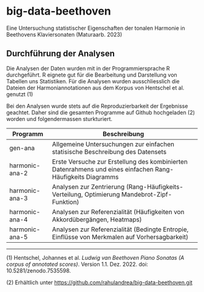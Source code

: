 # big-data-beethoven
Eine Untersuchung statistischer Eigenschaften der tonalen Harmonie in Beethovens Klaviersonaten (Maturaarb. 2023)

## Durchführung der Analysen

Die Analysen der Daten wurden mit in der Programmiersprache R durchgeführt. 
R eignete gut für die Bearbeitung und Darstellung von Tabellen uns Statistiken. 
Für die Analysen wurden ausschliesslich die Dateien der Harmoniannotationen aus 
dem Korpus von Hentschel et al. genutzt (1)

Bei den Analysen wurde stets auf die Reproduzierbarkeit der Ergebnisse geachtet. 
Daher sind die gesamten Programme auf Github hochgeladen (2) worden und folgendermassen 
sturkturiert.

| Programm           | Beschreibung                                                                                                |
| ------------------ | ----------------------------------------------------------------------------------------------------------- |
| gen-ana            | Allgemeine Untersuchungen zur einfachen statisische Beschreibung des Datensets                              |
| harmonic-ana-2	   | Erste Versuche zur Erstellung des kombinierten Datenrahmens und eines einfachen Rang-Häufigkeits Diagramms  |
| harmonic-ana-3		 | Analysen zur Zentrierung (Rang-Häufigkeits-Verteilung, Optimierung Mandebrot-Zipf-Funktion)                 |
| harmonic-ana-4		 | Analysen zur Referenzialität (Häufigkeiten von Akkordübergängen, Heatmaps)                                  |
| harmonic-ana-5     | Analysen zur Referenzialität (Bedingte Entropie, Einflüsse von Merkmalen auf Vorhersagbarkeit)              |

--------
(1) Hentschel, Johannes et al. _Ludwig van Beethoven Piano Sonatas (A corpus of
annotated scores)_. Version 1.1. Dez. 2022. doi: 10.5281/zenodo.7535598.

(2) Erhältlich unter https://github.com/rahulandrea/big-data-beethoven.git
